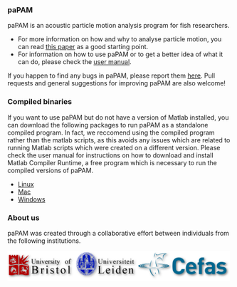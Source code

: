 ### paPAM
paPAM is an acoustic particle motion analysis program for fish researchers.
- For more information on how and why to analyse particle motion, you can read [this paper](https://www.researchgate.net/publication/292677434_Particle_motion_The_missing_link_in_underwater_acoustic_ecology) as a good starting point.
- For information on how to use paPAM or to get a better idea of what it can do, please check the [user manual](https://raw.githubusercontent.com/RTbecard/paPAM/master/User%20Manual/User%20Manual.pdf).

If you happen to find any bugs in paPAM, please report them [here](https://github.com/RTbecard/paPAM/issues).  Pull requests and general suggestions for improving paPAM are also welcome!

### Compiled binaries

If you want to use paPAM but do not have a version of Matlab installed, you can download the following packages to run paPAM as a standalone compiled program.  In fact, we reccomend using the compiled program rather than the matlab scripts, as this avoids any issues which are related to running Matlab scripts which were created on a different version.  Please check the user manual for instructions on how to download and install Matlab Compiler Runtime, a free program which is necessary to run the compiled versions of paPAM.

- [Linux](https://raw.githubusercontent.com/RTbecard/paPAM/master/Compiled%20Binaries/MCR_Linux.zip)
- [Mac](https://raw.githubusercontent.com/RTbecard/paPAM/master/Compiled%20Binaries/MCR_Mac.zip)
- [Windows](https://raw.githubusercontent.com/RTbecard/paPAM/master/Compiled%20Binaries/MCR_PC.zip)

### About us

paPAM was created through a collaborative effort between individuals from the following institutions.

<img src="User Manual/Uni_logo.png" width="500" />
